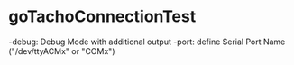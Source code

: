 # goTachoConnectionTest

-debug: Debug Mode with additional output
-port: define Serial Port Name ("/dev/ttyACMx" or "COMx")